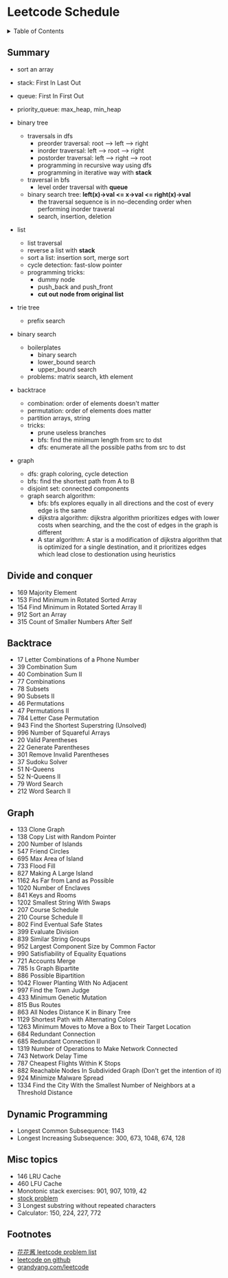 # Leetcode Schedule

<details><summary>Table of Contents</summary><p>

* [Summary](#summary)
* [Divide and conquer](#divide-and-conquer)
* [Backtrace](#backtrace)
* [Graph](#graph)
* [Dynamic Programming](#dynamic-programming)
* [Misc topics](#misc-topics)
* [Footnotes](#footnotes)
</p></details>


## Summary

* sort an array
* stack: First In Last Out
* queue: First In First Out
* priority_queue: max_heap, min_heap
* binary tree
    * traversals in dfs
        * preorder traversal: root --> left --> right
        * inorder traversal: left --> root --> right
        * postorder traversal: left --> right --> root
        * programming in recursive way using dfs
        * programming in iterative way with **stack**
    * traversal in bfs
        * level order traversal with **queue**
    * binary search tree: **left(x)->val <= x->val <= right(x)->val**
        * the traversal sequence is in no-decending order when performing inorder traveral
        * search, insertion, deletion

* list
    * list traversal
    * reverse a list with **stack**
    * sort a list: insertion sort, merge sort
    * cycle detection: fast-slow pointer
    * programming tricks:
        * dummy node
        * push_back and push_front
        * **cut out node from original list**

* trie tree
    * prefix search

* binary search
    * boilerplates
        * binary search
        * lower_bound search
        * upper_bound search
    * problems: matrix search, kth element

* backtrace
    * combination: order of elements doesn't matter
    * permutation: order of elements does matter
    * partition arrays, string
    * tricks:
        * prune useless branches
        * bfs: find the minimum length from src to dst
        * dfs: enumerate all the possible paths from src to dst

* graph
    * dfs: graph coloring, cycle detection
    * bfs: find the shortest path from A to B
    * disjoint set: connected components
    * graph search algorithm:
        * bfs: bfs explores equally in all directions and the cost of every edge is the same
        * dijkstra algorithm: dijkstra algorithm prioritizes edges with lower costs when searching, and the the cost of edges in the graph is different
        * A star algorithm: A star is a modification of dijkstra algorithm that is optimized for a single destination, and it prioritizes edges which lead close to destionation using heuristics


## Divide and conquer

* 169 Majority Element
* 153 Find Minimum in Rotated Sorted Array    
* 154 Find Minimum in Rotated Sorted Array II  
* 912 Sort an Array 
* 315 Count of Smaller Numbers After Self


## Backtrace

* 17 Letter Combinations of a Phone Number
* 39 Combination Sum
* 40 Combination Sum II    
* 77 Combinations
* 78 Subsets   
* 90 Subsets II
* 46 Permutations    
* 47 Permutations II    
* 784 Letter Case Permutation    
* 943 Find the Shortest Superstring (Unsolved)
* 996 Number of Squareful Arrays    
* 20 Valid Parentheses    
* 22 Generate Parentheses
* 301 Remove Invalid Parentheses    
* 37 Sudoku Solver
* 51 N-Queens
* 52 N-Queens II
* 79 Word Search
* 212 Word Search II  


## Graph

* 133 Clone Graph
* 138 Copy List with Random Pointer 
* 200 Number of Islands
* 547 Friend Circles
* 695 Max Area of Island 
* 733 Flood Fill       
* 827 Making A Large Island 
* 1162 As Far from Land as Possible   
* 1020 Number of Enclaves        
* 841 Keys and Rooms
* 1202 Smallest String With Swaps    
* 207 Course Schedule
* 210 Course Schedule II    
* 802 Find Eventual Safe States   
* 399 Evaluate Division
* 839 Similar String Groups   
* 952 Largest Component Size by Common Factor   
* 990 Satisfiability of Equality Equations 
* 721 Accounts Merge    
* 785 Is Graph Bipartite   
* 886 Possible Bipartition 
* 1042 Flower Planting With No Adjacent     
* 997 Find the Town Judge
* 433 Minimum Genetic Mutation
* 815 Bus Routes
* 863 All Nodes Distance K in Binary Tree  
* 1129 Shortest Path with Alternating Colors
* 1263 Minimum Moves to Move a Box to Their Target Location  
* 684 Redundant Connection    
* 685 Redundant Connection II  
* 1319 Number of Operations to Make Network Connected  
* 743 Network Delay Time  
* 787 Cheapest Flights Within K Stops
* 882 Reachable Nodes In Subdivided Graph (Don't get the intention of it)
* 924 Minimize Malware Spread    
* 1334 Find the City With the Smallest Number of Neighbors at a Threshold Distance

## Dynamic Programming

* Longest Common Subsequence: 1143
* Longest Increasing Subsequence: 300, 673, 1048, 674, 128


## Misc topics

* 146 LRU Cache
* 460 LFU Cache
* Monotonic stack exercises: 901, 907, 1019, 42
* [stock problem](https://grandyang.com/leetcode/309/)
* 3 Longest substring without repeated characters
* Calculator: 150, 224, 227, 772


## Footnotes

* [花花酱 leetcode problem list](https://zxi.mytechroad.com/blog/leetcode-problem-categories/)
* [leetcode on github](https://github.com/doocs/leetcode.git)
* [grandyang.com/leetcode](https://grandyang.com/leetcode/42/)
